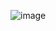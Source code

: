 ![image](https://user-images.githubusercontent.com/113093191/235859968-a9ccbb6a-c5b0-4fa3-8591-fbdb1a305477.png)

